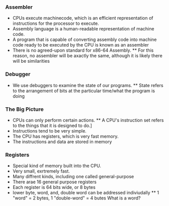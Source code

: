 
### Assembler
* CPUs execute machinecode, which is an efficient representation of instructions for the processor to execute. 
* Assembly language is a human-readable representation of machine code.
* A program that is capable of converting assembly code into machine code ready to be executed by the CPU is known as an assembler
* There is no agreed-upon standard for x86-64 Assembly.
** For this reason, no assembler will be axactly the same, although it is likely there will be similarities

### Debugger
* We use debuggers to examine the state of our programs.
** State refers to the arrangement of bits at the particular time/what the program is doing

### The Big Picture
* CPUs can only perform certain actions.
** A CPU's instruction set refers to the things that it is designed to do.]
* Instructions tend to be very simple.
* The CPU has registers, which is very fast memory.
* The instructions and data are stored in memory

### Registers
* Special kind of memory built into the CPU. 
* Very small, exrtremely fast.
* Many diffrent kinds, including one called general-purpose
* There arae 16 general purpose registers
* Each register  is 64 bits wide, or 8 bytes
* lower byte, word, and, double word can be addressed indiviudally
** 1 "word" = 2 bytes, 1 "double-word" = 4 butes
What is a word?
